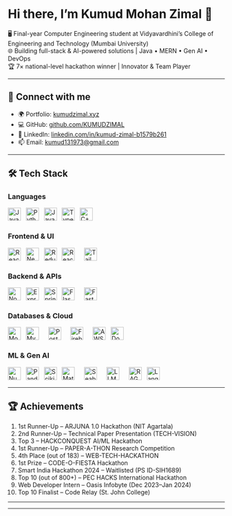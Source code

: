 # Hi there, I’m **Kumud Mohan Zimal** 👋

🖥️ Final-year Computer Engineering student at Vidyavardhini’s College of Engineering and Technology (Mumbai University)  
🌐 Building full-stack & AI-powered solutions | Java • MERN • Gen AI • DevOps  
🏆 7× national-level hackathon winner | Innovator & Team Player  

---

## 🔗 Connect with me

- 🌍 Portfolio: [kumudzimal.xyz](https://kumudzimal.xyz)  
- 💻 GitHub: [github.com/KUMUDZIMAL](https://github.com/KUMUDZIMAL)  
- 🔗 LinkedIn: [linkedin.com/in/kumud-zimal-b1579b261](https://www.linkedin.com/in/kumud-zimal-b1579b261/)  
- 📫 Email: kumud131973@gmail.com  

---

## 🛠️ Tech Stack

### Languages  
<p>
  <img alt="Java"       src="https://img.shields.io/badge/Java-ED8B00?logo=java&logoColor=white"       height="30"/>
    &nbsp
  <img alt="Python"     src="https://img.shields.io/badge/Python-3776AB?logo=python&logoColor=white"   height="30"/>
    &nbsp
  <img alt="JavaScript" src="https://img.shields.io/badge/JavaScript-F7DF1E?logo=javascript&logoColor=black" height="30"/>
    &nbsp
  <img alt="TypeScript" src="https://img.shields.io/badge/TypeScript-3178C6?logo=typescript&logoColor=white" height="30"/>
    &nbsp
  <img alt="C++"        src="https://img.shields.io/badge/C++-00599C?logo=c%2B%2B&logoColor=white"     height="30"/>
</p>

### Frontend & UI  
<p>
  <img alt="React"        src="https://img.shields.io/badge/React-20232A?logo=react&logoColor=61DAFB"        height="30"/>
    &nbsp
  <img alt="Next.js"      src="https://img.shields.io/badge/Next.js-000000?logo=next.js&logoColor=white"      height="30"/>
    &nbsp
  <img alt="Redux"        src="https://img.shields.io/badge/Redux-764ABC?logo=redux&logoColor=white"        height="30"/>
    &nbsp
   <img alt="React Native" src="https://img.shields.io/badge/React_Native-20232A?logo=react&logoColor=61DAFB" height="30" style="margin-right:10px"/>
  &nbsp
  <img alt="Tailwind CSS" src="https://img.shields.io/badge/Tailwind_CSS-06B6D4?logo=tailwind-css&logoColor=white" height="30"/>
</p>

### Backend & APIs  
<p>
  <img alt="Node.js"     src="https://img.shields.io/badge/Node.js-339933?logo=node.js&logoColor=white"      height="30"/>
    &nbsp
  <img alt="Express.js"  src="https://img.shields.io/badge/Express.js-000000?logo=express&logoColor=white"   height="30"/>
    &nbsp
  <img alt="Spring Boot" src="https://img.shields.io/badge/Spring_Boot-6DB33F?logo=spring&logoColor=white"  height="30"/>
   &nbsp
  <img alt="Flask"       src="https://img.shields.io/badge/Flask-000000?logo=flask&logoColor=white" height="30" style="margin-right:10px"/>
   &nbsp
  <img alt="FastAPI"     src="https://img.shields.io/badge/FastAPI-009688?logo=fastapi&logoColor=white" height="30" style="margin-right:10px"/>
   
</p>

### Databases & Cloud  
<p>
  <img alt="MongoDB"    src="https://img.shields.io/badge/MongoDB-47A248?logo=mongodb&logoColor=white"       height="30"/>
  &nbsp
 <img alt="MySQL" src="https://img.shields.io/badge/MySQL-00758F?logo=mysql&logoColor=white" height="30" style="margin-right:10px"/>
    &nbsp
  <img alt="PostgreSQL" src="https://img.shields.io/badge/PostgreSQL-4169E1?logo=postgresql&logoColor=white" height="30" style="margin-right:10px"/>
    &nbsp
  <img alt="Firebase" src="https://img.shields.io/badge/Firebase-FFCA28?logo=firebase&logoColor=black" height="30" style="margin-right:10px"/>
    &nbsp
  <img alt="AWS"        src="https://img.shields.io/badge/AWS-232F3E?logo=amazon-aws&logoColor=white"       height="30"/>
    &nbsp
  <img alt="Docker"     src="https://img.shields.io/badge/Docker-2496ED?logo=docker&logoColor=white"         height="30"/>
</p>

### ML & Gen AI  
<p>
  <img alt="NumPy" src="https://img.shields.io/badge/NumPy-013243?logo=numpy&logoColor=white" height="30"/>
  &nbsp;
  <img alt="Pandas" src="https://img.shields.io/badge/Pandas-150458?logo=pandas&logoColor=white" height="30"/>
  &nbsp;
  <img alt="Scikit-learn" src="https://img.shields.io/badge/Scikit--learn-F7931E?logo=scikit-learn&logoColor=white" height="30"/>
  &nbsp;
  <img alt="Matplotlib" src="https://img.shields.io/badge/Matplotlib-11557C?logo=matplotlib&logoColor=white" height="30" style="margin-right:10px"/>
   &nbsp;
  <img alt="Seaborn" src="https://img.shields.io/badge/Seaborn-4B8BBE?logo=python&logoColor=white" height="30" style="margin-right:10px"/>
   &nbsp;
  <img alt="LLMs" src="https://img.shields.io/badge/LLMs-FF69B4?logo=openai&logoColor=white" height="30" style="margin-right:10px"/>
   &nbsp;
  <img alt="RAG" src="https://img.shields.io/badge/RAG-FFB300?logo=openai&logoColor=black" height="30"/>
  &nbsp;
  <img alt="LangChain" src="https://img.shields.io/badge/LangChain-000000?logo=openai&logoColor=white" height="30"/>
</p>

---

## 🏆 Achievements

1. 1st Runner-Up – ARJUNA 1.0 Hackathon (NIT Agartala)  
2. 2nd Runner-Up – Technical Paper Presentation (TECH-VISION)  
3. Top 3 – HACKCONQUEST AI/ML Hackathon  
4. 1st Runner-Up – PAPER-A-THON Research Competition  
5. 4th Place (out of 183) – WEB-TECH-HACKATHON  
6. 1st Prize – CODE-O-FIESTA Hackathon  
7. Smart India Hackathon 2024 – Waitlisted (PS ID-SIH1689)  
8. Top 10 (out of 800+) – PEC HACKS International Hackathon  
9. Web Developer Intern – Oasis Infobyte (Dec 2023–Jan 2024)  
10. Top 10 Finalist – Code Relay (St. John College)  

---



---

